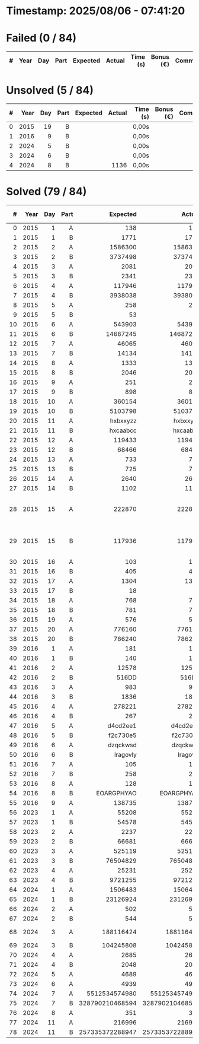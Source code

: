 # Timestamp: 2025/08/06 - 07:41:20
# Failed (0 / 84)
|   # | Year | Day | Part | Expected | Actual | Time (s) | Bonus (€) | Comment |
| ---:| ----:| ---:| ----:| --------:| ------:| --------:| ---------:| -------:|

# Unsolved  (5 / 84)
|   # | Year | Day | Part | Expected | Actual | Time (s) | Bonus (€) | Comment |
| ---:| ----:| ---:| ----:| --------:| ------:| --------:| ---------:| -------:|
|   0 | 2015 |  19 |    B |          |        |    0,00s |           |         |
|   1 | 2016 |   9 |    B |          |        |    0,00s |           |         |
|   2 | 2024 |   5 |    B |          |        |    0,00s |           |         |
|   3 | 2024 |   6 |    B |          |        |    0,00s |           |         |
|   4 | 2024 |   8 |    B |          |   1136 |    0,00s |           |         |
# Solved  (79 / 84)
|   # | Year | Day | Part |        Expected |          Actual | Time (s) | Bonus (€) |                            Comment |
| ---:| ----:| ---:| ----:| ---------------:| ---------------:| --------:| ---------:| ----------------------------------:|
|   0 | 2015 |   1 |    A |             138 |             138 |    0,00s |     5,00€ |                                    |
|   1 | 2015 |   1 |    B |            1771 |            1771 |    0,00s |    10,00€ |                                    |
|   2 | 2015 |   2 |    A |         1586300 |         1586300 |    0,00s |     5,00€ |                                    |
|   3 | 2015 |   2 |    B |         3737498 |         3737498 |    0,00s |    10,00€ |                                    |
|   4 | 2015 |   3 |    A |            2081 |            2081 |    0,00s |     5,00€ |                                    |
|   5 | 2015 |   3 |    B |            2341 |            2341 |    0,00s |    10,00€ |                                    |
|   6 | 2015 |   4 |    A |          117946 |          117946 |    0,11s |     5,00€ |                                    |
|   7 | 2015 |   4 |    B |         3938038 |         3938038 |    0,66s |    10,00€ |                                    |
|   8 | 2015 |   5 |    A |             258 |             258 |    0,00s |     5,00€ |                                    |
|   9 | 2015 |   5 |    B |              53 |              53 |    0,01s |    10,00€ |                                    |
|  10 | 2015 |   6 |    A |          543903 |          543903 |    0,04s |     5,00€ |                                    |
|  11 | 2015 |   6 |    B |        14687245 |        14687245 |    0,05s |    10,00€ |                                    |
|  12 | 2015 |   7 |    A |           46065 |           46065 |    0,00s |     5,00€ |                                    |
|  13 | 2015 |   7 |    B |           14134 |           14134 |    0,00s |    10,00€ |                                    |
|  14 | 2015 |   8 |    A |            1333 |            1333 |    0,01s |     5,00€ |                                    |
|  15 | 2015 |   8 |    B |            2046 |            2046 |    0,00s |    10,00€ |                                    |
|  16 | 2015 |   9 |    A |             251 |             251 |    4,94s |     5,00€ |                                    |
|  17 | 2015 |   9 |    B |             898 |             898 |    4,79s |    10,00€ |                                    |
|  18 | 2015 |  10 |    A |          360154 |          360154 |    0,04s |     5,00€ |                                    |
|  19 | 2015 |  10 |    B |         5103798 |         5103798 |    0,11s |    10,00€ |                                    |
|  20 | 2015 |  11 |    A |        hxbxxyzz |        hxbxxyzz |    0,01s |     5,00€ |                                    |
|  21 | 2015 |  11 |    B |        hxcaabcc |        hxcaabcc |    0,21s |    10,00€ |                                    |
|  22 | 2015 |  12 |    A |          119433 |          119433 |    0,00s |     5,00€ |                                    |
|  23 | 2015 |  12 |    B |           68466 |           68466 |    0,01s |    10,00€ |                                    |
|  24 | 2015 |  13 |    A |             733 |             733 |    4,89s |     5,00€ |                                    |
|  25 | 2015 |  13 |    B |             725 |             725 |    4,95s |    10,00€ |                                    |
|  26 | 2015 |  14 |    A |            2640 |            2640 |    0,03s |     5,00€ |                                    |
|  27 | 2015 |  14 |    B |            1102 |            1102 |    0,00s |    10,00€ |                                    |
|  28 | 2015 |  15 |    A |          222870 |          222870 |    0,08s |     5,00€ | Needs Improvement (Stars and Bars) |
|  29 | 2015 |  15 |    B |          117936 |          117936 |    0,04s |    10,00€ | Needs Improvement (Stars and Bars) |
|  30 | 2015 |  16 |    A |             103 |             103 |    0,01s |     5,00€ |                                    |
|  31 | 2015 |  16 |    B |             405 |             405 |    0,00s |    10,00€ |                                    |
|  32 | 2015 |  17 |    A |            1304 |            1304 |    0,42s |           |                                    |
|  33 | 2015 |  17 |    B |              18 |              18 |    0,39s |           |                                    |
|  34 | 2015 |  18 |    A |             768 |             768 |    0,09s |     5,00€ |                                    |
|  35 | 2015 |  18 |    B |             781 |             781 |    0,12s |    10,00€ |                                    |
|  36 | 2015 |  19 |    A |             576 |             576 |    0,00s |           |                                    |
|  37 | 2015 |  20 |    A |          776160 |          776160 |    1,23s |           |                                    |
|  38 | 2015 |  20 |    B |          786240 |          786240 |    1,24s |           |                                    |
|  39 | 2016 |   1 |    A |             181 |             181 |    0,00s |     5,00€ |                                    |
|  40 | 2016 |   1 |    B |             140 |             140 |    0,00s |    10,00€ |                                    |
|  41 | 2016 |   2 |    A |           12578 |           12578 |    0,00s |     5,00€ |                                    |
|  42 | 2016 |   2 |    B |           516DD |           516DD |    0,00s |    10,00€ |                                    |
|  43 | 2016 |   3 |    A |             983 |             983 |    0,00s |     5,00€ |                                    |
|  44 | 2016 |   3 |    B |            1836 |            1836 |    0,00s |    10,00€ |                                    |
|  45 | 2016 |   4 |    A |          278221 |          278221 |    0,03s |     5,00€ |                                    |
|  46 | 2016 |   4 |    B |             267 |             267 |    0,00s |    10,00€ |                                    |
|  47 | 2016 |   5 |    A |        d4cd2ee1 |        d4cd2ee1 |    1,66s |     5,00€ |                                    |
|  48 | 2016 |   5 |    B |        f2c730e5 |        f2c730e5 |    3,92s |    10,00€ |                                    |
|  49 | 2016 |   6 |    A |        dzqckwsd |        dzqckwsd |    0,00s |     5,00€ |                                    |
|  50 | 2016 |   6 |    B |        lragovly |        lragovly |    0,00s |    10,00€ |                                    |
|  51 | 2016 |   7 |    A |             105 |             105 |    0,01s |           |                                    |
|  52 | 2016 |   7 |    B |             258 |             258 |    0,02s |           |                                    |
|  53 | 2016 |   8 |    A |             128 |             128 |    0,00s |           |                                    |
|  54 | 2016 |   8 |    B |      EOARGPHYAO |      EOARGPHYAO |    0,02s |           |                                    |
|  55 | 2016 |   9 |    A |          138735 |          138735 |    0,00s |           |                                    |
|  56 | 2023 |   1 |    A |           55208 |           55208 |    0,00s |     2,00€ |                                    |
|  57 | 2023 |   1 |    B |           54578 |           54578 |    0,01s |     3,00€ |                                    |
|  58 | 2023 |   2 |    A |            2237 |            2237 |    0,00s |     2,00€ |                                    |
|  59 | 2023 |   2 |    B |           66681 |           66681 |    0,00s |     3,00€ |                                    |
|  60 | 2023 |   3 |    A |          525119 |          525119 |    0,00s |     2,00€ |                                    |
|  61 | 2023 |   3 |    B |        76504829 |        76504829 |    0,00s |     3,00€ |                                    |
|  62 | 2023 |   4 |    A |           25231 |           25231 |    0,00s |     2,00€ |                                    |
|  63 | 2023 |   4 |    B |         9721255 |         9721255 |    0,00s |           |                                    |
|  64 | 2024 |   1 |    A |         1506483 |         1506483 |    0,00s |     3,00€ |                                    |
|  65 | 2024 |   1 |    B |        23126924 |        23126924 |    0,01s |     7,00€ |                                    |
|  66 | 2024 |   2 |    A |             502 |             502 |    0,00s |     3,00€ |                                    |
|  67 | 2024 |   2 |    B |             544 |             544 |    0,00s |     7,00€ |                                    |
|  68 | 2024 |   3 |    A |       188116424 |       188116424 |    0,00s |     3,00€ |                      needs cleanup |
|  69 | 2024 |   3 |    B |       104245808 |       104245808 |    0,00s |     7,00€ |                                    |
|  70 | 2024 |   4 |    A |            2685 |            2685 |    0,01s |     3,00€ |                                    |
|  71 | 2024 |   4 |    B |            2048 |            2048 |    0,01s |     7,00€ |                                    |
|  72 | 2024 |   5 |    A |            4689 |            4689 |    0,00s |     5,00€ |                                    |
|  73 | 2024 |   6 |    A |            4939 |            4939 |    0,00s |     5,00€ |                                    |
|  74 | 2024 |   7 |    A |   5512534574980 |   5512534574980 |    0,03s |     3,00€ |                                    |
|  75 | 2024 |   7 |    B | 328790210468594 | 328790210468594 |    1,46s |     7,00€ |                                    |
|  76 | 2024 |   8 |    A |             351 |             351 |    0,00s |     5,00€ |                                    |
|  77 | 2024 |  11 |    A |          216996 |          216996 |    0,00s |     5,00€ |                                    |
|  78 | 2024 |  11 |    B | 257335372288947 | 257335372288947 |    0,05s |    10,00€ |                                    |
